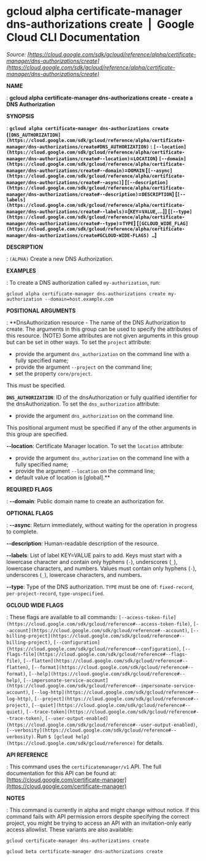 # gcloud alpha certificate-manager dns-authorizations create  |  Google Cloud CLI Documentation

*Source: [https://cloud.google.com/sdk/gcloud/reference/alpha/certificate-manager/dns-authorizations/create](https://cloud.google.com/sdk/gcloud/reference/alpha/certificate-manager/dns-authorizations/create)*

**NAME**

: **gcloud alpha certificate-manager dns-authorizations create - create a DNS Authorization**

**SYNOPSIS**

: **`gcloud alpha certificate-manager dns-authorizations create` (`[DNS_AUTHORIZATION](https://cloud.google.com/sdk/gcloud/reference/alpha/certificate-manager/dns-authorizations/create#DNS_AUTHORIZATION)` : `[--location](https://cloud.google.com/sdk/gcloud/reference/alpha/certificate-manager/dns-authorizations/create#--location)`=`LOCATION`) `[--domain](https://cloud.google.com/sdk/gcloud/reference/alpha/certificate-manager/dns-authorizations/create#--domain)`=`DOMAIN` [`[--async](https://cloud.google.com/sdk/gcloud/reference/alpha/certificate-manager/dns-authorizations/create#--async)`] [`[--description](https://cloud.google.com/sdk/gcloud/reference/alpha/certificate-manager/dns-authorizations/create#--description)`=`DESCRIPTION`] [`[--labels](https://cloud.google.com/sdk/gcloud/reference/alpha/certificate-manager/dns-authorizations/create#--labels)`=[`KEY`=`VALUE`,…]] [`[--type](https://cloud.google.com/sdk/gcloud/reference/alpha/certificate-manager/dns-authorizations/create#--type)`=`TYPE`] [`[GCLOUD_WIDE_FLAG](https://cloud.google.com/sdk/gcloud/reference/alpha/certificate-manager/dns-authorizations/create#GCLOUD-WIDE-FLAGS) …`]**

**DESCRIPTION**

: `(ALPHA)` Create a new DNS Authorization.

**EXAMPLES**

: To create a DNS authorization called `my-authorization`, run:

```
gcloud alpha certificate-manager dns-authorizations create my-authorization --domain=host.example.com
```

**POSITIONAL ARGUMENTS**

: **DnsAuthorization resource - The name of the DNS Authorization to create. The
arguments in this group can be used to specify the attributes of this resource.
(NOTE) Some attributes are not given arguments in this group but can be set in
other ways.
To set the `project` attribute:

- provide the argument `dns_authorization` on the command line with a
fully specified name;
- provide the argument `--project` on the command line;
- set the property `core/project`.

This must be specified.

**`DNS_AUTHORIZATION`**:
ID of the dnsAuthorization or fully qualified identifier for the
dnsAuthorization.
To set the `dns_authorization` attribute:

- provide the argument `dns_authorization` on the command line.

This positional argument must be specified if any of the other arguments in this
group are specified.

**--location**:
Certificate Manager location.
To set the `location` attribute:

- provide the argument `dns_authorization` on the command line with a
fully specified name;
- provide the argument `--location` on the command line;
- default value of location is [global].**

**REQUIRED FLAGS**

: **--domain**:
Public domain name to create an authorization for.

**OPTIONAL FLAGS**

: **--async**:
Return immediately, without waiting for the operation in progress to complete.

**--description**:
Human-readable description of the resource.

**--labels**:
List of label KEY=VALUE pairs to add.
Keys must start with a lowercase character and contain only hyphens
(`-`), underscores (`_`), lowercase characters, and
numbers. Values must contain only hyphens (`-`), underscores
(`_`), lowercase characters, and numbers.

**--type**:
Type of the DNS authorization. `TYPE` must be one of:
`fixed-record`, `per-project-record`,
`type-unspecified`.

**GCLOUD WIDE FLAGS**

: These flags are available to all commands: `[--access-token-file](https://cloud.google.com/sdk/gcloud/reference#--access-token-file)`,
`[--account](https://cloud.google.com/sdk/gcloud/reference#--account)`, `[--billing-project](https://cloud.google.com/sdk/gcloud/reference#--billing-project)`,
`[--configuration](https://cloud.google.com/sdk/gcloud/reference#--configuration)`,
`[--flags-file](https://cloud.google.com/sdk/gcloud/reference#--flags-file)`,
`[--flatten](https://cloud.google.com/sdk/gcloud/reference#--flatten)`, `[--format](https://cloud.google.com/sdk/gcloud/reference#--format)`, `[--help](https://cloud.google.com/sdk/gcloud/reference#--help)`, `[--impersonate-service-account](https://cloud.google.com/sdk/gcloud/reference#--impersonate-service-account)`,
`[--log-http](https://cloud.google.com/sdk/gcloud/reference#--log-http)`,
`[--project](https://cloud.google.com/sdk/gcloud/reference#--project)`, `[--quiet](https://cloud.google.com/sdk/gcloud/reference#--quiet)`, `[--trace-token](https://cloud.google.com/sdk/gcloud/reference#--trace-token)`, `[--user-output-enabled](https://cloud.google.com/sdk/gcloud/reference#--user-output-enabled)`,
`[--verbosity](https://cloud.google.com/sdk/gcloud/reference#--verbosity)`.
Run `$ [gcloud help](https://cloud.google.com/sdk/gcloud/reference)` for details.

**API REFERENCE**

: This command uses the `certificatemanager/v1` API. The full
documentation for this API can be found at: [https://cloud.google.com/certificate-manager](https://cloud.google.com/certificate-manager)

**NOTES**

: This command is currently in alpha and might change without notice. If this
command fails with API permission errors despite specifying the correct project,
you might be trying to access an API with an invitation-only early access
allowlist. These variants are also available:

```
gcloud certificate-manager dns-authorizations create
```

```
gcloud beta certificate-manager dns-authorizations create
```